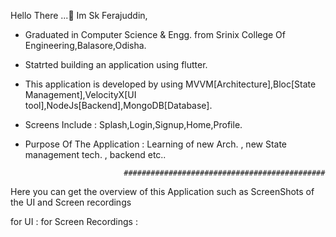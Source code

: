 Hello There ...👋
Im Sk Ferajuddin,
- Graduated in Computer Science & Engg. from Srinix College Of Engineering,Balasore,Odisha.
- Statrted building an application using flutter.
- This application is developed by using MVVM[Architecture],Bloc[State Management],VelocityX[UI tool],NodeJs[Backend],MongoDB[Database].
- Screens Include : Splash,Login,Signup,Home,Profile.
- Purpose Of The Application : Learning of new Arch. , new State management tech. , backend etc..

                            #############################################

Here you can get the overview of this Application such as ScreenShots of the UI and Screen recordings

for UI : 
for Screen Recordings : 

